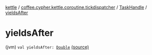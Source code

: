 [kettle](../../index.md) / [coffee.cypher.kettle.coroutine.tickdispatcher](../index.md) / [TaskHandle](index.md) / [yieldsAfter](./yields-after.md)

# yieldsAfter

(jvm) `val yieldsAfter: `[`Double`](https://kotlinlang.org/api/latest/jvm/stdlib/kotlin/-double/index.html) [(source)](https://github.com/Cypher121/kettle/blob/master/src/main/kotlin/coffee/cypher/kettle/coroutine/tickdispatcher/TaskHandle.kt#L13)